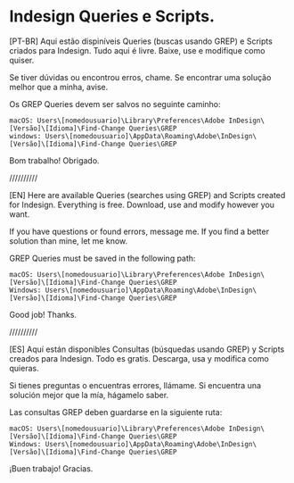 # Indesign Queries e Scripts.
[PT-BR]
Aqui estão dispiníveis Queries (buscas usando GREP) e Scripts criados para Indesign.
Tudo aqui é livre. Baixe, use e modifique como quiser.

Se tiver dúvidas ou encontrou erros, chame.
Se encontrar uma solução melhor que a minha, avise.

Os GREP Queries devem ser salvos no seguinte caminho:

	macOS: Users\[nomedousuario]\Library\Preferences\Adobe InDesign\[Versão]\[Idioma]\Find-Change Queries\GREP
	windows: Users\[nomedousuario]\AppData\Roaming\Adobe\InDesign\[Versão]\[Idioma]\Find-Change Queries\GREP

Bom trabalho! Obrigado.

//////////

[EN]
Here are available Queries (searches using GREP) and Scripts created for Indesign.
Everything is free. Download, use and modify however you want.

If you have questions or found errors, message me.
If you find a better solution than mine, let me know.

GREP Queries must be saved in the following path:

	macOS: Users\[nomedousuario]\Library\Preferences\Adobe InDesign\[Versão]\[Idioma]\Find-Change Queries\GREP
	Windows: Users\[nomedousuario]\AppData\Roaming\Adobe\InDesign\[Versão]\[Idioma]\Find-Change Queries\GREP

Good job! Thanks.

//////////

[ES]
Aquí están disponibles Consultas (búsquedas usando GREP) y Scripts creados para Indesign.
Todo es gratis. Descarga, usa y modifica como quieras.

Si tienes preguntas o encuentras errores, llámame.
Si encuentra una solución mejor que la mía, hágamelo saber.

Las consultas GREP deben guardarse en la siguiente ruta:

	macOS: Users\[nomedousuario]\Library\Preferences\Adobe InDesign\[Versão]\[Idioma]\Find-Change Queries\GREP
	Windows: Users\[nomedousuario]\AppData\Roaming\Adobe\InDesign\[Versão]\[Idioma]\Find-Change Queries\GREP

¡Buen trabajo! Gracias.
